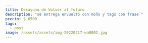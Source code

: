 ```yaml
---
title: Desayuno de Volver al futuro
description: "se entrega envuelto con moño y tags con frase "
precio: $ 6500
tags:
  - post
image: /assets/assets/img-20220217-wa0002.jpg
---
```

